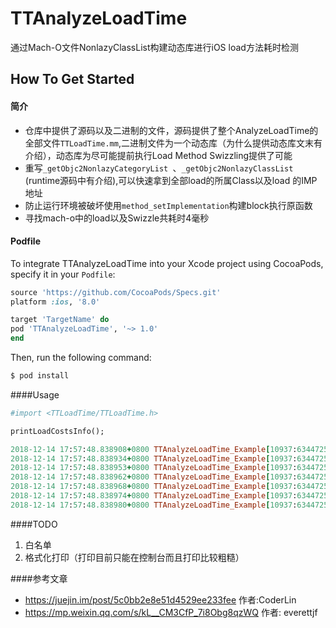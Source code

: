 # TTAnalyzeLoadTime
通过Mach-O文件NonlazyClassList构建动态库进行iOS load方法耗时检测

## How To Get Started
#### 简介
* 仓库中提供了源码以及二进制的文件，源码提供了整个AnalyzeLoadTime的全部文件`TTLoadTime.mm`,二进制文件为一个动态库（为什么提供动态库文末有介绍），动态库为尽可能提前执行Load Method Swizzling提供了可能
* 重写`_getObjc2NonlazyCategoryList `、`_getObjc2NonlazyClassList `(runtime源码中有介绍),可以快速拿到全部load的所属Class以及load 的IMP地址
* 防止运行环境被破坏使用`method_setImplementation`构建block执行原函数
* 寻找mach-o中的load以及Swizzle共耗时4毫秒


#### Podfile

To integrate TTAnalyzeLoadTime into your Xcode project using CocoaPods, specify it in your `Podfile`:

```ruby
source 'https://github.com/CocoaPods/Specs.git'
platform :ios, '8.0'

target 'TargetName' do
pod 'TTAnalyzeLoadTime', '~> 1.0'
end
```

Then, run the following command:

```bash
$ pod install
```

####Usage

```ruby
#import <TTLoadTime/TTLoadTime.h>

printLoadCostsInfo();

2018-12-14 17:57:48.838908+0800 TTAnalyzeLoadTime_Example[10937:6344725] >> all load cost info below :
2018-12-14 17:57:48.838934+0800 TTAnalyzeLoadTime_Example[10937:6344725] 
2018-12-14 17:57:48.838953+0800 TTAnalyzeLoadTime_Example[10937:6344725] PodLoadTime - 0.005083391442894936ms
2018-12-14 17:57:48.838962+0800 TTAnalyzeLoadTime_Example[10937:6344725] PodLoadTime(LoadTimer) - 0.005166628398001194ms
2018-12-14 17:57:48.838968+0800 TTAnalyzeLoadTime_Example[10937:6344725] TTViewController - 0.02345838584005833ms
2018-12-14 17:57:48.838974+0800 TTAnalyzeLoadTime_Example[10937:6344725] TTViewController(LoadTimer) - 0.005333335138857365ms
2018-12-14 17:57:48.838980+0800 TTAnalyzeLoadTime_Example[10937:6344725] 
```

####TODO

1. 白名单
2. 格式化打印（打印目前只能在控制台而且打印比较粗糙）


####参考文章

* https://juejin.im/post/5c0bb2e8e51d4529ee233fee 作者:CoderLin
* https://mp.weixin.qq.com/s/kL__CM3CfP_7i8Obg8qzWQ 作者: everettjf

